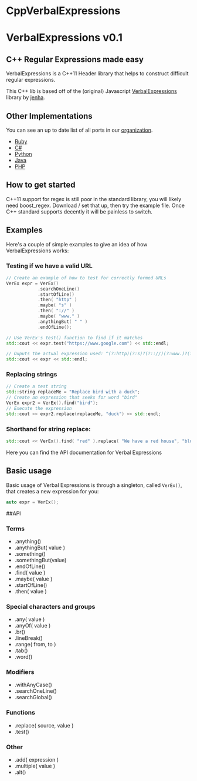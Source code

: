 CppVerbalExpressions
====================


VerbalExpressions v0.1
=====================

## C++ Regular Expressions made easy
VerbalExpressions is a C++11 Header library that helps to construct difficult regular expressions.

This C++ lib is based off of the (original) Javascript [VerbalExpressions](https://github.com/jehna/VerbalExpressions) library by [jenha](https://github.com/jehna/).

## Other Implementations
You can see an up to date list of all ports in our [organization](https://github.com/VerbalExpressions).
- [Ruby](https://github.com/VerbalExpressions/RubyVerbalExpressions)
- [C#](https://github.com/VerbalExpressions/CSharpVerbalExpressions)
- [Python](https://github.com/VerbalExpressions/PythonVerbalExpressions)
- [Java](https://github.com/VerbalExpressions/JavaVerbalExpressions)
- [PHP](https://github.com/VerbalExpressions/PHPVerbalExpressions)

## How to get started

C++11 support for regex is still poor in the standard library, you will likely need boost_regex.
Download / set that up, then try the example file. Once C++ standard supports <regex> decently it will be painless to switch. 

## Examples

Here's a couple of simple examples to give an idea of how VerbalExpressions works:

### Testing if we have a valid URL

```c++
// Create an example of how to test for correctly formed URLs
VerEx expr = VerEx()
            .searchOneLine()
            .startOfLine()
            .then( "http" )
            .maybe( "s" )
            .then( "://" )
            .maybe( "www." )
            .anythingBut( " " )
            .endOfLine();

// Use VerEx's test() function to find if it matches
std::cout << expr.test("https://www.google.com") << std::endl;

// Ouputs the actual expression used: ^(?:http)(?:s)?(?:://)(?:www.)?(?:[^ ]*)$
std::cout << expr << std::endl;
```

### Replacing strings

```c++
// Create a test string
std::string replaceMe = "Replace bird with a duck";
// Create an expression that seeks for word "bird"
VerEx expr2 = VerEx().find("bird");
// Execute the expression
std::cout << expr2.replace(replaceMe, "duck") << std::endl;
```

### Shorthand for string replace:

```c++
std::cout << VerEx().find( "red" ).replace( "We have a red house", "blue" ) << std::endl;
```




Here you can find the API documentation for Verbal Expressions

## Basic usage
Basic usage of Verbal Expressions is through a singleton, called `VerEx()`, that creates a new expression for you:
```c++
auto expr = VerEx();
```

##API 

### Terms
* .anything()
* .anythingBut( value )
* .something()
* .somethingBut(value)
* .endOfLine()
* .find( value )
* .maybe( value )
* .startOfLine()
* .then( value )

### Special characters and groups
* .any( value )
* .anyOf( value )
* .br()
* .lineBreak()
* .range( from, to )
* .tab()
* .word()

### Modifiers
* .withAnyCase()
* .searchOneLine()
* .searchGlobal()

### Functions
* .replace( source, value )
* .test()

### Other
* .add( expression )
* .multiple( value )
* .alt()